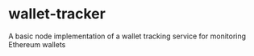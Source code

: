 # wallet-tracker
A basic node implementation of a wallet tracking service for monitoring Ethereum wallets

